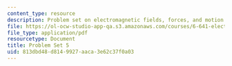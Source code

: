 ```yaml
---
content_type: resource
description: Problem set on electromagnetic fields, forces, and motion.
file: https://ol-ocw-studio-app-qa.s3.amazonaws.com/courses/6-641-electromagnetic-fields-forces-and-motion-spring-2005/813dbd48d8149927aaca3e62c37f0a03_ps5sp05.pdf
file_type: application/pdf
resourcetype: Document
title: Problem Set 5
uid: 813dbd48-d814-9927-aaca-3e62c37f0a03
---
```


